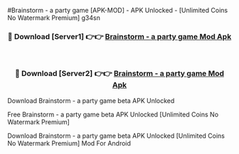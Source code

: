 #Brainstorm - a party game [APK-MOD] - APK Unlocked - [Unlimited Coins No Watermark Premium] g34sn



<div align="center">

<h3>🔴 Download [Server1] 👉👉 <a href="https://momento.my/?title=Brainstorm_-_a_party_game">Brainstorm - a party game Mod Apk</a></h3><br>

<h3>🔴 Download [Server2] 👉👉 <a href="https://momento.my/?title=Brainstorm_-_a_party_game">Brainstorm - a party game Mod Apk</a></h3>
</div>



Download Brainstorm - a party game beta APK Unlocked

Free Brainstorm - a party game beta APK Unlocked [Unlimited Coins No Watermark Premium]

Download Brainstorm - a party game beta APK Unlocked [Unlimited Coins No Watermark Premium] Mod For Android
